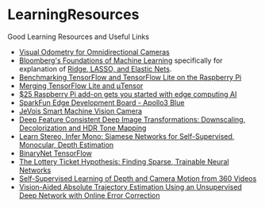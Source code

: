 # LearningResources
Good Learning Resources and Useful Links

- [Visual Odometry for Omnidirectional Cameras](http://cmp.felk.cvut.cz/ftp/articles/svoboda/Divis-MSc-2013.pdf)
- [Bloomberg's Foundations of Machine Learning](https://bloomberg.github.io/foml/#home) specifically for explanation of [Ridge, LASSO, and Elastic Nets](https://davidrosenberg.github.io/mlcourse/Archive/2017Fall/Lectures/03b.elastic-net.pdf). 
- [Benchmarking TensorFlow and TensorFlow Lite on the Raspberry Pi](https://blog.hackster.io/benchmarking-tensorflow-and-tensorflow-lite-on-the-raspberry-pi-43f51b796796)
- [Merging TensorFlow Lite and μTensor](https://blog.hackster.io/merging-tensorflow-lite-and-%CE%BCtensor-c7abfa38208f)
- [$25 Raspberry Pi add-on gets you started with edge computing AI](https://www.techrepublic.com/article/25-raspberry-pi-add-on-gets-you-started-with-edge-computing-ai/)
- [SparkFun Edge Development Board - Apollo3 Blue](https://www.sparkfun.com/products/15170)
- [JeVois Smart Machine Vision Camera](https://www.sparkfun.com/products/15137)
- [Deep Feature Consistent Deep Image Transformations: Downscaling, Decolorization and HDR Tone Mapping](https://arxiv.org/pdf/1707.09482.pdf)
- [Learn Stereo, Infer Mono: Siamese Networks for Self-Supervised, Monocular, Depth Estimation](https://arxiv.org/pdf/1905.00401.pdf)
- [BinaryNet TensorFlow](https://github.com/uranusx86/BinaryNet-on-tensorflow)
- [The Lottery Ticket Hypothesis: Finding Sparse, Trainable Neural Networks](https://arxiv.org/pdf/1803.03635.pdf)
- [Self-Supervised Learning of Depth and Camera Motion from 360 Videos](https://arxiv.org/pdf/1811.05304.pdf)
- [Vision-Aided Absolute Trajectory Estimation Using an Unsupervised Deep Network with Online Error Correction](https://arxiv.org/pdf/1803.05850.pdf)
